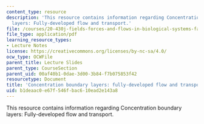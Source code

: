 ```yaml
---
content_type: resource
description: 'This resource contains information regarding Concentration boundary
  layers: Fully-developed flow and transport.'
file: /courses/20-430j-fields-forces-and-flows-in-biological-systems-fall-2015/b1deaac0e67f546fbac610ead2e143a8_MIT20_430JF15_Lecture20.pdf
file_type: application/pdf
learning_resource_types:
- Lecture Notes
license: https://creativecommons.org/licenses/by-nc-sa/4.0/
ocw_type: OCWFile
parent_title: Lecture Slides
parent_type: CourseSection
parent_uid: 00af40b1-0dae-3d00-3b84-f7b075853f42
resourcetype: Document
title: 'Concentration boundary layers: fully-developed flow and transport'
uid: b1deaac0-e67f-546f-bac6-10ead2e143a8
---
```

This resource contains information regarding Concentration boundary layers: Fully-developed flow and transport.